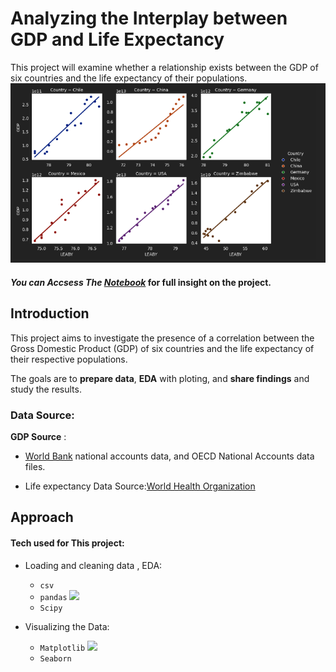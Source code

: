 
# Analyzing the Interplay between GDP and Life Expectancy

This project will examine whether a relationship exists between the GDP of six countries and the life expectancy of their populations.
![](https://github.com/hsalnasi/Life-Expectancy-and-GDP-Analysis/blob/main/visual.png)

#### *You can Accsess The [Notebook](life_expectancy_gdp.ipynb)*   for full insight on the project.







## Introduction

This project aims to investigate the presence of a correlation between the Gross Domestic Product (GDP) of six countries and the life expectancy of their respective populations.

The goals are to **prepare data**, **EDA** with ploting, and **share findings** and study the results.


### Data Source:
**GDP Source** :
- [World Bank](https://data.worldbank.org/indicator/NY.GDP.MKTP.CD) national accounts data, and OECD National Accounts data files.

- Life expectancy Data Source:[World Health Organization](http://apps.who.int/gho/data/node.main.688)

## Approach 

#### Tech used for This project:
- Loading and cleaning data , EDA:
    - `csv` 
    - `pandas`  ![]('pandas_logo.svg.png')
    - `Scipy`  

- Visualizing the Data:
    - `Matplotlib` ![]('matplotlib.png')
    - `Seaborn`




